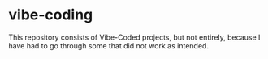 # vibe-coding
This repository consists of Vibe-Coded projects, but not entirely, because I have had to go through some that did not work as intended.
